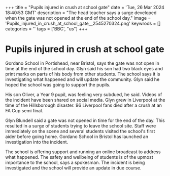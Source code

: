 +++
title = "Pupils injured in crush at school gate"
date = 'Tue, 26 Mar 2024 18:40:53 GMT'
description = "The head teacher says a surge developed when the gate was not opened at the end of the school day."
image = 'Pupils_injured_in_crush_at_school_gate__2545270324.png'
keywrods =  []
categories = ''
tags = ['BBC', "us"]
+++

# Pupils injured in crush at school gate

Gordano School in Portishead, near Bristol, says the gate was not open in time at the end of the school day.
Glyn said his son had two black eyes and print marks on parts of his body from other students.
The school says it is investigating what happened and will update the community.
Glyn said he hoped the school was going to support the pupils.

His son Oliver, a Year 9 pupil, was feeling very subdued, he said.
Videos of the incident have been shared on social media.
Glyn grew in Liverpool at the time of the Hillsborough disaster.
96 Liverpool fans died after a crush at an FA Cup semi final.

Glyn Blundell said a gate was not opened in time for the end of the day.
This resulted in a surge of students trying to leave the school site.
Staff were immediately on the scene and several students visited the school<bb>'s first aider before going home.
Gordano School in Bristol has launched an investigation into the incident.

The school is offering support and running an online broadcast to address what happened.
The safety and wellbeing of students is of the upmost importance to the school, says a spokesman.
The incident is being investigated and the school will provide an update in due course.


